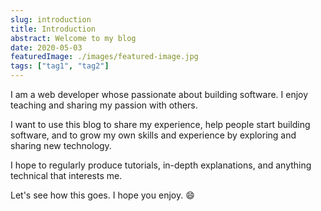 ```yaml
---
slug: introduction
title: Introduction
abstract: Welcome to my blog
date: 2020-05-03
featuredImage: ./images/featured-image.jpg
tags: ["tag1", "tag2"]
---
```


I am a web developer whose passionate about building software. I enjoy teaching and sharing my passion with others.

I want to use this blog to share my experience, help people start building software, and to grow my own skills and experience by exploring and sharing new technology.

I hope to regularly produce tutorials, in-depth explanations, and anything technical that interests me.

Let's see how this goes. I hope you enjoy. :smile:
